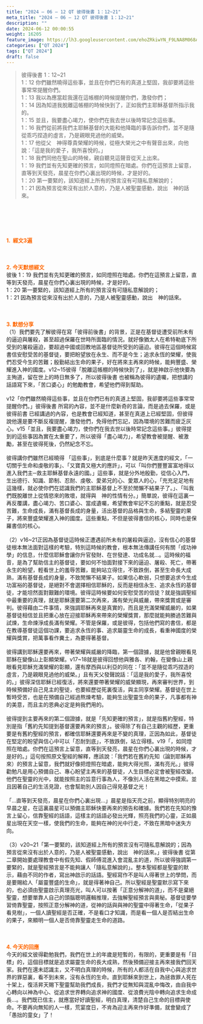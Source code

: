 ```yaml
---
title: "2024 – 06 – 12 QT 彼得後書 1：12~21"
meta_title: "2024 – 06 – 12 QT 彼得後書 1：12~21"
description: ""
date: 2024-06-12 00:00:55
weight: 16205
feature_image: https://lh3.googleusercontent.com/ehoZRkiwYN_F9LNA8M068AYxt73EavCZno-PD1cJRuf5BbSkQVUWr3gNEbt5kSs28Pb_Elg17kSrtf9ybWvojWoMV6I4tPM3vGRGDq6GkKkPdL2Gut4QAIw4-uykKUAtNiKgQKntvsU=w800
categories: ["QT 2024"]
tags: ["QT 2024"]
draft: false
---
```


<blockquote>彼得後書 1：12~21<br />
1：12 你們雖然曉得這些事，並且在你們已有的真道上堅固，我卻要將這些事常常提醒你們。<br />
1：13 我以為應當趁我還在這帳棚的時候提醒你們，激發你們；<br />
1：14 因為知道我脫離這帳棚的時候快到了，正如我們主耶穌基督所指示我的。<br />
1：15 並且，我要盡心竭力，使你們在我去世以後時常記念這些事。<br />
1：16 我們從前將我們主耶穌基督的大能和他降臨的事告訴你們，並不是隨從乖巧捏造的虛言，乃是親眼見過他的威榮。<br />
1：17 他從父　神得尊貴榮耀的時候，從極大榮光之中有聲音出來，向他說：「這是我的愛子，我所喜悅的。」<br />
1：18 我們同他在聖山的時候，親自聽見這聲音從天上出來。<br />
1：19 我們並有先知更確的預言，如同燈照在暗處。你們在這預言上留意，直等到天發亮，晨星在你們心裏出現的時候，才是好的。<br />
1：20 第一要緊的，該知道經上所有的預言沒有可隨私意解說的；<br />
1：21 因為預言從來沒有出於人意的，乃是人被聖靈感動，說出　神的話來。</blockquote><br />
&nbsp;<br />
<br />
&nbsp;<br />
<br />
<span style="color: #ff6600;"><strong>1.  經文3遍</strong></span><br />
<br />
&nbsp;<br />
<br />
<span style="color: #ff6600;"><strong>2. 今天默想經文<br />
</strong></span>彼後 1：19 我們並有先知更確的預言，如同燈照在暗處。你們在這預言上留意，直等到天發亮，晨星在你們心裏出現的時候，才是好的。<br />
1：20 第一要緊的，該知道經上所有的預言沒有可隨私意解說的；<br />
1：21 因為預言從來沒有出於人意的，乃是人被聖靈感動，說出　神的話來。<br />
<br />
&nbsp;<br />
<br />
<strong><span style="color: #ff6600;">3. 默想分享<br />
</span></strong>（1）我們要先了解彼得在寫「彼得前後書」的背景，正是在基督徒遭受前所未有的逼迫與屠殺，甚至超過保羅在世時所面臨的情況。就好像猶太人在希特勒底下所受到的屠殺逼迫，要超過中國或回教地區基督徒所受到的逼迫。彼得在這個時候寫書信安慰受苦的基督徒，要把盼望放在永生、而不是今生；追求永恆的榮耀，使我們忍受今生的苦難；殷勤結出生命的果子，好在將來主再來的時候，能夠豐盛、榮耀進入神的國度。v12~15彼得「脫離這帳棚的時候快到了」，就是神啟示他快要為主殉道，留在世上的時日無多了，所以彼得後書 也被稱為彼得的遺囑，把想講的話語寫下來，「苦口婆心」的勉勵教會，希望他們得到幫助。<br />
<br />
v12「你們雖然曉得這些事，並且在你們已有的真道上堅固，我卻要將這些事常常提醒你們。」彼得後書 所寫的內容，並不是什麼新奇的言論，而是過去保羅，或是彼得前書 已經講過的內容，也是教會已經知道，甚至在真道上已經堅固，但彼得說他還是要不斷反複提醒，激發他們，免得他們忘記，因為環境的苦難而疲乏灰心。v15「並且，我要盡心竭力，使你們在我去世以後時常記念這些事。」彼得提到的這些事因為實在太重要了，所以彼得「盡心竭力」，希望教會被提醒、被激勵，甚至在彼得死後，仍然紀念不忘。<br />
<br />
彼得講你們雖然已經曉得 「這些事」，到底是什麼事？就是昨天進度的經文，「一切關乎生命和虔敬的事」、「又寶貴又極大的應許」，可以「叫你們豐豐富富地得以進入我們主─救主耶穌基督永遠的國。」這些事，就是分外地殷勤，從信心入門，生出德行、知識、節制、忍耐、虔敬、愛弟兄的心、愛眾人的心，「充充足足地有這幾樣，就必使你們在認識我們的主耶穌基督上不至於閒懶不結果子了。」、「叫我們既脫離世上從情慾來的敗壞，就得與　神的性情有分。」簡單說，彼得在這裏一再反覆講，盡心竭力、苦口婆心、當成遺囑，希望教會牢記不忘的重點，就是忍受苦難，生命成長，滿有基督長成的身量，活出基督的品格與生命，多結聖靈的果子，將來豐盛榮耀進入神的國度。這些重點，不但是彼得書信的核心，同時也是保羅書信的核心。<br />
<br />
（2）v16~21正因為基督徒這時候正遭遇前所未有的屠殺與逼迫，沒有信心的基督徒根本無法面對這樣的考驗，特別這時候的教會，根本無法傳講任何有關「成功神學」的信息，什麼信耶穌會讓你升官發財、在世發達、功成名就…。這時候的福音，是為了幫助信主的基督徒，要如何不怕面對接下來的逼迫、屠殺、死亡，帶著永生的盼望，輕看世上的羞辱苦難，能夠站立得住，不致跌倒，甚至生命長大成熟，滿有基督長成的身量，不致閒懶不結果子。如果信心軟弱，只想要追求今生成功富裕的基督徒，是絕對不會選擇相信耶穌的，反而是相信永生、追求永恆的基督徒，才能坦然面對艱難的環境。彼得這時候要如何安慰受苦的信徒？就是強調聖經中最重要的真理，就是耶穌還要第二次再來，滿有榮光與威嚴，帶來獎賞或是審判。彼得藉由二件事情，來強調耶穌再來是真實的，而且是充滿榮耀威嚴的，如果基督徒相信並且把重心放在迎接耶穌再來帶來的榮耀獎賞，那麼就能夠勝過苦難與試煉，生命煉淨成長滿有榮耀。不管是保羅，或是彼得，包括他們寫的書信，都是在教導基督徒這個功課，要追求永恆的事、追求屬靈生命的成長，看重神國度的榮耀與獎賞，把萬事看作糞土，為要得著基督。<br />
<br />
彼得講到耶穌還要再來，帶著榮耀與威嚴的降臨，第一個證據，就是他曾親眼看見耶穌在變像山上彰顯榮耀。v17~18就是彼得回想他與雅各、約翰，在變像山上親眼看見耶穌充滿榮耀的彰顯，還有摩西與以利亞的同在：「並不是隨從乖巧捏造的虛言，乃是親眼見過他的威榮。」且有天父發聲說話：「這是我的愛子，我所喜悅的。」彼得深信耶穌已經復活，將來還要帶著榮耀的威榮顯現，再來審判世界，到時候預備好自己見主的聖徒，也要經歷從死裏復活，與主同享榮耀。基督徒在世上暫時受苦，也是在預備自己經過熬煉考驗，能夠生出聖靈生命的果子，凡事都有神的美意，而且主的恩典必定是夠我們用的。<br />
<br />
彼得提到主要再來的第二個證據，就是「先知更確的預言」，就是指舊約聖經，特別是指「舊約先知提到基督還要再來的預言」。彼得除了有自己主觀的經歷，更重要是有舊約聖經的預言，都確信耶穌還要再來是不變的真理，正因為如此，基督徒在堅定的盼望與信心中可以「忍耐到底」，不致跌倒，站立得穩。v19「，如同燈照在暗處。你們在這預言上留意，直等到天發亮，晨星在你們心裏出現的時候，才是好的。」這句按照原文聖經的解釋，應該說：「我們若在舊約先知（論到耶穌再來）的預言上留意，我們就好像把燈照在暗處，能夠大得光照，滿有亮光。」彼得勸勉凡是用心預備自己、專心盼望主再來的基督徒，人生目標必定會被聖經改變。他們在聖靈的光中，就能按照主的旨意行事為人，不像別人活在黑暗之中摸索。並且因著自己的生活見證，也會幫助別人因自己得見基督之光！<br />
<br />
「…直等到天發亮，晨星在你們心裏出現…」晨星是指天亮之前，顯得特別明亮的早晨之星，在這裏晨星可以預備主耶穌快要再來的預告和確據。我們若在先知的豫言上留心，信靠聖經的話語，這樣主的話語必發出光輝，照亮我們的心靈，正如晨星出現在天空一樣，使我們的生命，能夠在神的光中行走，不致在黑暗中迷失方向。<br />
<br />
（3）v20~21「第一要緊的，該知道經上所有的預言沒有可隨私意解說的；因為預言從來沒有出於人意的，乃是人被聖靈感動，說出　神的話來。」彼得後書 從第二章開始要處理教會中有假先知、假師傅混進入會混亂主的道，所以彼得強調第一要緊的，就是聖經預言是不能夠讓人「隨私意解說的」。整本聖經都是聖靈的默示，藉由不同的作者，寫出神啟示的話語。聖經寫作不是叫人得著世上的學問，而是要賜給人「屬靈豐盛的生命」，就是得著神自己。所以聖經是聖靈默示寫下來的，也必須由聖靈啟示真理亮光，叫人可以按著「正意分解神的道」，而不是棄絕聖靈，想要單靠人自己的頭腦聰明邏輯推理，去強解聖經預言與奧秘。基督徒要學習倚靠聖靈，按照正意分解神的道，從神的話與與神的聖靈中得著生命，「從果子看見樹」，一個人讀聖經是否正確，不是看口才知識，而是看一個人是否結出生命的果子，來顯明一個人是否倚靠聖靈走生命的道路。<br />
<br />
&nbsp;<br />
<br />
<strong style="font-size: inherit;"><span style="color: #ff6600;">4. 今天的回應<br />
</span></strong>今天的經文彼得勸勉我們，我們在世上的年歲是短暫的，有限的，更重要是有「目標」的，這個目標就是追求屬靈生命的長大成熟，然後預備迎接主再來接我們回天家。我們在還未認識主，又不明白真理的時候，所有的人都活在自我中心與追求世界的罪惡裏，看不到未來，沒有永恆的生命。直到耶穌來到世上，為拯救罪人死在十架上，復活昇天賜下聖靈幫助我們成長，我們才從無知與混亂中悔改，由自我中心轉向以神為中心、從追求世界轉向追求神的國度、從浪費光陰中轉向追求生命成長…。我們既已信主，就應當好好讀聖經，明白真理，清楚自己生命的目標與使命。不要再向無知的人一樣，荒宴度日，不肯為迎主再來作好準備，就會變成了「愚拙的童女」了！<br />
<br />
&nbsp;<br />
<br />
&nbsp;<br />
<br />
&nbsp;<br />
<br />
<audio style="display: none;" controls="controls"></audio><br />
<br />
<audio style="display: none;" controls="controls"></audio><br />
<br />
<audio style="display: none;" controls="controls"></audio><br />
<br />
<audio style="display: none;" controls="controls"></audio><br />
<br />
<audio style="display: none;" controls="controls"></audio>
        